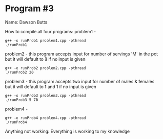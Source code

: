 # Program #3

Name: Dawson Butts

How to compile all four programs:
  problem1 - 
  
    g++ -o runProb1 problem1.cpp -pthread
    ./runProb1
    
  problem2 - this program accepts <int> input for number of servings 'M' in the pot
             but it will default to 8 if no input is given
  
    g++ -o runProb2 problem2.cpp -pthread
    ./runProb2 20
    
  problem3 - this program accepts two <int> input for number of males & females
             but it will default to 1 and 1 if no input is given
  
    g++ -o runProb3 problem3.cpp -pthread
    ./runProb3 5 70
  
  problem4 - 
  
    g++ -o runProb4 problem4.cpp -pthread
    ./runProb4

Anything not working:
  Everything is working to my knowledge


